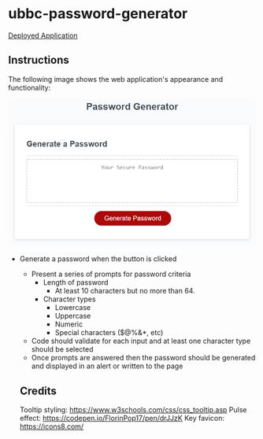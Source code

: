# ubbc-password-generator

[Deployed Application](https://trunten.github.io/ubbc-password-generator)

## Instructions

The following image shows the web application's appearance and functionality:

![password generator demo](./assets/images/05-javascript-challenge-demo.png)


* Generate a password when the button is clicked
  * Present a series of prompts for password criteria
    * Length of password
      * At least 10 characters but no more than 64.
    * Character types
      * Lowercase
      * Uppercase
      * Numeric
      * Special characters ($@%&*, etc)
  * Code should validate for each input and at least one character type should be selected
  * Once prompts are answered then the password should be generated and displayed in an alert or written to the page

  ## Credits
  Tooltip styling: https://www.w3schools.com/css/css_tooltip.asp
  Pulse effect: https://codepen.io/FlorinPop17/pen/drJJzK
  Key favicon: https://icons8.com/
